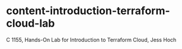 # content-introduction-terraform-cloud-lab
C 1155, Hands-On Lab for Introduction to Terraform Cloud, Jess Hoch

